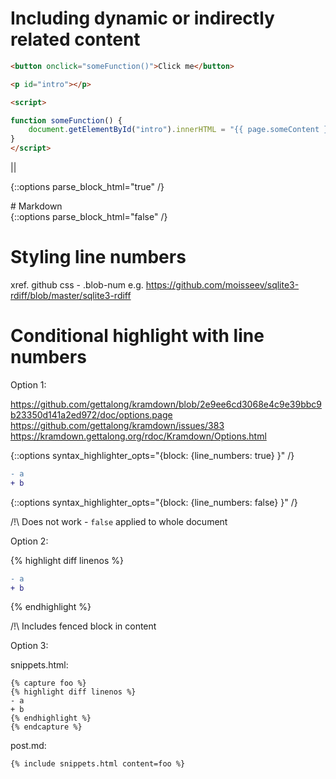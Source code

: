 # Including dynamic or indirectly related content

```html
<button onclick="someFunction()">Click me</button>

<p id="intro"></p>

<script>

function someFunction() {
    document.getElementById("intro").innerHTML = "{{ page.someContent }}";
}
</script>
```

||

{::options parse_block_html="true" /}
<div class="indirectly-related-content">
# Markdown
</div>
{::options parse_block_html="false" /}

# Styling line numbers

xref. github css - .blob-num
    e.g. https://github.com/moisseev/sqlite3-rdiff/blob/master/sqlite3-rdiff

# Conditional highlight with line numbers

Option 1:

https://github.com/gettalong/kramdown/blob/2e9ee6cd3068e4c9e39bbc9b23350d141a2ed972/doc/options.page
https://github.com/gettalong/kramdown/issues/383
https://kramdown.gettalong.org/rdoc/Kramdown/Options.html

{::options syntax_highlighter_opts="{block: {line_numbers: true\} \}" /}
```diff
- a
+ b
```
{::options syntax_highlighter_opts="{block: {line_numbers: false\} \}" /}

/!\ Does not work - `false` applied to whole document

Option 2:

{% highlight diff linenos %}
```diff
- a
+ b
```
{% endhighlight %}

/!\ Includes fenced block in content

Option 3:

snippets.html:

```
{% capture foo %}
{% highlight diff linenos %}
- a
+ b
{% endhighlight %}
{% endcapture %}
```

post.md:

```
{% include snippets.html content=foo %}
```
